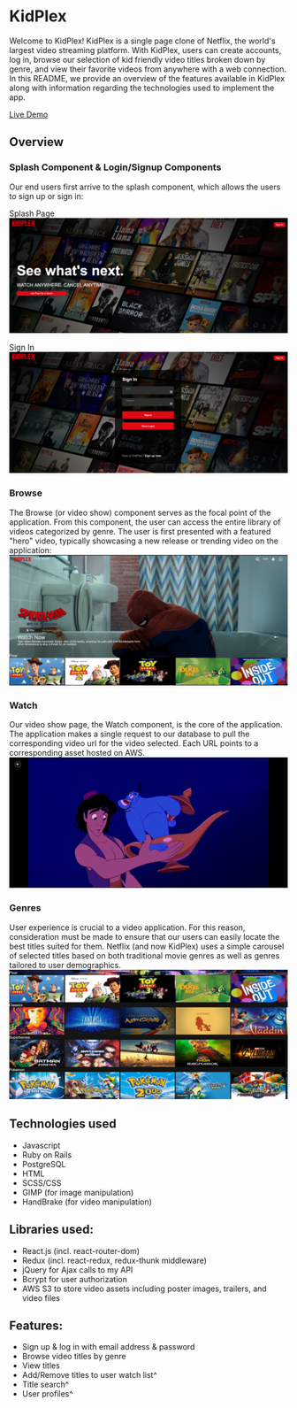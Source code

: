 # KidPlex

Welcome to KidPlex! KidPlex is a single page clone of Netflix, the world's largest video streaming platform. With KidPlex, users can create accounts, log in, browse our selection of kid friendly video titles broken down by genre, and view their favorite videos from anywhere with a web connection. In this README, we provide an overview of the features available in KidPlex along with information regarding the technologies used to implement the app.

[Live Demo](https://kidplex.herokuapp.com/)

## Overview

### Splash Component & Login/Signup Components
Our end users first arrive to the splash component, which allows the users to sign up or sign in:

Splash Page
![Splash Page](https://raw.githubusercontent.com/burnwatt/kidplex/master/splash.png)

Sign In
![Sign In](https://raw.githubusercontent.com/burnwatt/kidplex/master/signin.png)

### Browse
The Browse (or video show) component serves as the focal point of the application. From this component, the user can access the entire library of videos categorized by genre. The user is first presented with a featured "hero" video, typically showcasing a new release or trending video on the application:
![Browse Component](https://raw.githubusercontent.com/burnwatt/kidplex/master/browse.png)

### Watch
Our video show page, the Watch component, is the core of the application. The application makes a single request to our database to pull the corresponding video url for the video selected. Each URL points to a corresponding asset hosted on AWS.
![Watch Component](https://raw.githubusercontent.com/burnwatt/kidplex/master/watch.png)

### Genres
User experience is crucial to a video application. For this reason, consideration must be made to ensure that our users can easily locate the best titles suited for them. Netflix (and now KidPlex) uses a simple carousel of selected titles based on both traditional movie genres as well as genres tailored to user demographics.
![Genre Component](https://raw.githubusercontent.com/burnwatt/kidplex/master/genres.png)

## Technologies used
 * Javascript
 * Ruby on Rails
 * PostgreSQL
 * HTML
 * SCSS/CSS
 * GIMP (for image manipulation)
 * HandBrake (for video manipulation)

## Libraries used:

* React.js (incl. react-router-dom)
* Redux (incl. react-redux, redux-thunk middleware)
* jQuery for Ajax calls to my API
* Bcrypt for user authorization
* AWS S3 to store video assets including poster images, trailers, and video files

## Features:

* Sign up & log in with email address & password
* Browse video titles by genre
* View titles
* Add/Remove titles to user watch list^
* Title search^
* User profiles^
